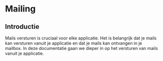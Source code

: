# Mailing

## Introductie

Mails versturen is cruciaal voor elke applicatie. Het is belangrijk dat je mails kan versturen vanuit je applicatie en dat je mails kan ontvangen in je mailbox. In deze documentatie gaan we dieper in op het versturen van mails vanuit je applicatie.

